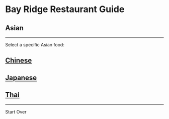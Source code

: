 # Bay Ridge Restaurant Guide
## Asian
---
Select a specific Asian food:
## [Chinese](https://www.brooklynpearlofchina.com/)
## [Japanese](https://www.sukisushibrooklyn.com/)
## [Thai](https://topthaibayridgetogo.com/)
---
Start Over